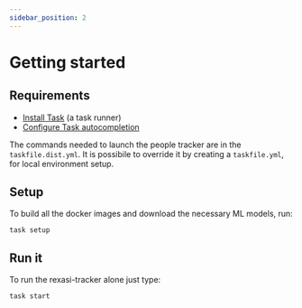 ```yaml
---
sidebar_position: 2
---
```


# Getting started

## Requirements

- [Install Task](https://taskfile.dev/installation/#npm) (a task runner)
- [Configure Task autocompletion](https://taskfile.dev/installation/#setup-completions)

The commands needed to launch the people tracker are in the ```taskfile.dist.yml```.
It is possibile to override it by creating a ```taskfile.yml```, for local environment setup.


## Setup

To build all the docker images and download the necessary ML models, run:

```
task setup
```

## Run it
To run the rexasi-tracker alone just type:
```
task start
```
